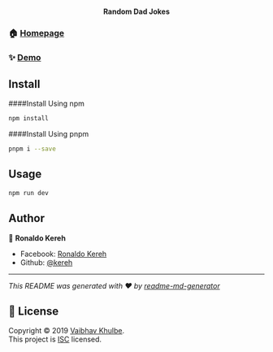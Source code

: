<h4 align="center">Random Dad Jokes</h4>

### 🏠 [Homepage](https://github.com/kereh/random-dad-jokes-nextjs)

### ✨ [Demo](https://simple-portofolio.vercel.app/)

## Install

####Install Using npm
```sh
npm install
```

####Install Using pnpm
```sh
pnpm i --save
```

## Usage

```sh
npm run dev
```

## Author

👤 **Ronaldo Kereh**

* Facebook: [Ronaldo Kereh](https://www.facebook.com/people/Ronaldo-Kereh/100026505135031)
* Github: [@kereh](https://github.com/kereh)

***
_This README was generated with ❤️ by [readme-md-generator](https://github.com/kefranabg/readme-md-generator)_

## 📝 License

Copyright © 2019 [Vaibhav Khulbe](https://github.com/Kvaibhav01).<br />
This project is [ISC](https://github.com/Kvaibhav01/Forkify-JS/blob/master/LICENSE) licensed.
